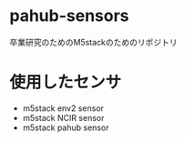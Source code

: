 # pahub-sensors

卒業研究のためのM5stackのためのリポジトリ

# 使用したセンサ
* m5stack env2 sensor
* m5stack NCIR sensor
* m5stack pahub sensor
